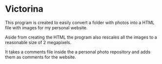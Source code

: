 # Victorina

This program is created to easily convert a folder with photos into a HTML file with images for my personal website.

Aside from creating the HTML the program also rescales all the images to a reasonable size of 2 megapixels.

It takes a comments file inside the a personal photo repository and adds them as comments for the website.

